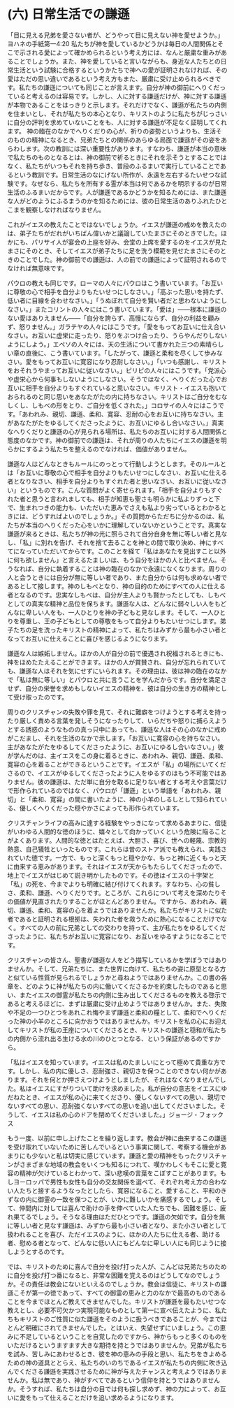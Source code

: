 # (六) 日常生活での謙遜

「目に見える兄弟を愛さない者が、どうやって目に見えない神を愛せようか。」ヨハネの手紙第一4:20
私たちが神を愛しているかどうかは毎日の人間関係とそこで示される愛によって確かめられるという考え方には、なんと厳粛な重みがあることでしょうか。また、神を愛していると言いながらも、身近な人たちとの日常生活という試験に合格するというかたちで神への愛が証明されなければ、その愛はただの思い違いであるという考え方もまた、厳粛に受け止められるべきです。私たちの謙遜についても同じことが言えます。自分が神の御前にへりくだっていると考えるのは容易です。しかし、人に対する謙遜だけが、神に対する謙遜が本物であることをはっきりと示します。それだけでなく、謙遜が私たちの内側を住まいとし、それが私たちの本心となり、キリストのように私たちがじっさいに自分の評判を求めていないことをも、人に対する謙遜が不足なく証明してくれます。 神の臨在のなかでへりくだりの心が、祈りの姿勢というよりも、生活そのものの精神になるとき、兄弟たちとの関係のあらゆる局面で謙遜がその姿をあらわします。次の教訓には深い重要性があります。すなわち、謙遜が本当の意味で私たちのものとなるとは、神の御前で祈るときにそれを示そうとすることではなく、私たちがいつもそれを持ち歩き、普段のふるまいで実行していることであるという教訓です。日常生活のなにげない所作が、永遠を左右するたいせつな試験です。なぜなら、私たちを所有する霊が本当は何であるかを明示するのが日常生活のふるまいだからです。人が謙遜であるかどうかを知るためには、また謙遜な人がどのようにふるまうのかを知るためには、彼の日常生活のありふれたひとこまを観察しなければなりません。

これがイエスの教えたことではないでしょうか。イエスが謙遜の戒めを教えたのは、弟子たちがだれがいちばん偉いかと議論していたまさにそのときでした。ほかにも、パリサイ人が宴会の上座を好み、会堂の上席を愛するのをイエスが見たまさにそのとき、そしてイエスが弟子たちに足を洗う模範を見せたまさにそのときのことでした。神の御前での謙遜は、人の前での謙遜によって証明されるのでなければ無意味です。

パウロの教えも同じです。ローマの人々にパウロはこう書いています。「お互いに尊敬の心で相手を自分よりもたいせつにしなさい。」「高ぶった思いを持たず、低い者に目線を合わせなさい。」「うぬぼれて自分を賢い者だと思わないようにしなさい。」またコリントの人々にはこう書いています。「愛は」――根本に謙遜のない愛はありえません――「自分を誇らず、高慢にならず、自分の利益を顧みず、怒りません。」ガラテヤの人々にはこうです。「愛をもってお互いに仕え合いなさい。お互いに虚栄に走ったり、怒りをぶつけ合ったり、うらやんだりしないようにしよう。」エペソの人々には、天の生活について書かれた三つの素晴らしい章の直後に、こう書いています。「したがって、謙遜と柔和を尽くして歩みなさい。愛をもってお互いに寛容になり忍耐しなさい。」「いつも感謝し、キリストをおそれうやまってお互いに従いなさい。」ピリピの人々にはこうです。「党派心や虚栄心から何事もしないようにしなさい。そうではなく、へりくだった心でお互いに相手を自分よりもすぐれていると思いなさい。キリスト・イエスも抱いておられるのと同じ思いをあなたがたの内に持ちなさい。キリストはご自分をむなしくし、しもべの形をとり、ご自分を低くされた。」コロサイの人々にはこうです。「あわれみ、親切、謙遜、柔和、寛容、忍耐の心をお互いに持ちなさい。主があなたがたをゆるしてくださったように、お互いにゆるし合いなさい。」真実なへりくだりと謙遜の心が見られる場所は、私たちのお互いに対する人間関係と態度のなかです。神の御前での謙遜は、それが周りの人たちにイエスの謙遜を明らかにするよう私たちを整えるのでなければ、価値がありません。

謙遜な人はどんなときもルールにのっとって行動しようとします。そのルールとは「お互いに尊敬の心で相手を自分よりもたいせつにしなさい、お互いに仕える者となりなさい、相手を自分よりもすぐれた者と思いなさい、お互いに従いなさい」というものです。こんな質問がよく寄せられます。「相手を自分よりもすぐれた者と思うと言われましても、相手が知恵も聖さも明らかに私よりずっと下で、生まれつきの能力も、いただいた恵みでさえも私より劣っているとわかるときには、どうすればよいのでしょうか。」その質問からただちに分かるのは、私たちが本当のへりくだった心をいかに理解していないかということです。真実な謙遜が来るときは、私たちが神の光に照らされて自分自身を無に等しい者と見なし、「私」に別れを告げ、それを捨て去ることを神との間で取り決め、神にすべてになっていただいてからです。このことを経て「私はあなたを見出すこと以外に何も欲しません」と言えるたましいは、もう自分をほかの人と比べません。そうなれば、自分に執着することは神の臨在のなかで永遠になくなります。周りの人と会うときには自分が無に等しい者であり、また自分からは何も求めない者であるとして接します。神のしもべとなり、神の目的のためにすべての人に仕える者となるのです。忠実なしもべは、自分が主人よりも賢かったとしても、しもべとしての真実な精神と品位を保ちます。謙遜な人は、どんなに弱々しい人をもどんなに卑しい人をも、一人ひとりを神の子どもと見なします。そして、一人ひとりを尊重し、王の子どもとしての尊敬をもって自分よりもたいせつにします。弟子たちの足を洗ったキリストの精神によって、私たちはみずから最も小さい者となってお互いに仕えることに喜びを感じるようになります。

謙遜な人は嫉妬しません。ほかの人が自分の前で優遇され祝福されるときにも、神をほめたたえることができます。ほかの人が賞賛され、自分が忘れられていても、謙遜な人はそれを気にせずにいられます。その理由は、彼は神の臨在のなかで「私は無に等しい」とパウロと共に言うことを学んだからです。自分を満足させず、自分の栄誉を求めもしないイエスの精神を、彼は自分の生き方の精神として受け取ったのです。

周りのクリスチャンの失敗や罪を見て、それに難癖をつけようとする考えを持ったり厳しく責める言葉を発しそうになったりして、いらだちや怒りに捕らえようとする誘惑のようなものの真っ只中にあっても、謙遜な人はその心のなかに戒めがこだまし、それを生活のなかで示します。「お互いに寛容の心を持ちなさい。主があなたがたをゆるしてくださったように、お互いにゆるし合いなさい。」彼が学んだのは、主イエスをこの身に着るときに、あわれみ、親切、謙遜、柔和、寛容の心を着ることができるということです。イエスが「私」の場所にいてくださるので、イエスがゆるしてくださったように人をゆるすのはもう不可能ではありません。彼の謙遜は、ただ単に自分を取るに足りない者とする考えや言葉だけで形作られているのではなく、パウロが「謙遜」という単語を「あわれみ、親切」と「柔和、寛容」の間に書いたように、神の小羊のしるしとして知られている、優しくへりくだった穏やかさによっても形作られています。

クリスチャンライフの高みに達する経験をやっきになって求めるあまりに、信徒がいわゆる人間的な徳のほうに、嬉々として向かっていくという危険に陥ることがよくあります。人間的な徳とはたとえば、大胆さ、喜び、世への軽蔑、宗教的熱意、自己犠牲といったものです。これらは昔のストア派でも教えられ、実践されていた徳です。一方で、もっと深くもっと穏やかな、もっと神に近くもっと天に由来する恵みがあります。それはイエスが天からもたらしてくださったので、地上でイエスがはじめて説き明かしたものです。その徳はイエスの十字架と「私」の死を、今までよりも明確に結び付けてくれます。すなわち、心の貧しさ、柔和、謙遜、へりくだりです。ところが、これらについて考えを深めたりその価値が見直されたりすることがほとんどありません。ですから、あわれみ、親切、謙遜、柔和、寛容の心を着ようではありませんか。私たちがキリストに似た者であると証明される根拠は、失われた者を救うために熱心になることだけでなく。すべての人の前に兄弟としての交わりを持って、主が私たちをゆるしてくださったように、私たちがお互いに寛容になり、お互いをゆるすようになることです。

クリスチャンの皆さん、聖書が謙遜な人をどう描写しているかを学ぼうではありませんか。そして、兄弟たちに、また世界に向けて、私たちの姿に原型となる方と似ている性質が見られるでしょうかと尋ねようではありませんか。この書の各章を、どのように神が私たちの内に働いてくださるかを約束したものであると思い、またイエスの御霊が私たちの内側に生み出してくださるものを教える啓示であると考えるほどに、まずは厳粛に受け止めようではありませんか。また、失敗や不足の一つひとつをあれこれ悔やまず謙遜と柔和の糧として、柔和でへりくだった神の小羊のところに向かおうではありませんか。キリストを私の心にお迎えしてキリストが私の王座についてくださるとき、キリストの謙遜と穏和が私たちの内側から流れ出る生ける水の川のひとつとなる、という保証があるのですから。

「私はイエスを知っています。イエスは私のたましいにとって極めて貴重な方です。しかし、私の内に優しさ、忍耐強さ、親切さを保つことのできない何かがあります。それを何とか押さえつけようとしましたが、それはなくなりませんでした。私はイエスにすがりついて助けを求めました。私が自分の意志をイエスにゆだねたとき、イエスが私の心に来てくださり、優しくないすべての思い、親切でないすべての思い、忍耐強くないすべての思いを追い出してくださいました。そうして、イエスは私の心のドアを閉めてくださいました。」ジョージ・フォックス

もう一度、以前に申し上げたことを繰り返します。教会が神に由来するこの謙遜を受け取れていないために苦しんでいるという事実に関して、考察する機会があまりにも少ないと私は切実に感じています。謙遜と愛の精神をもったクリスチャンがさまざまな地域の教会をいくつも知るにつれて、嘆かわしくもそこに愛と寛容の精神が欠けているとわかって、深い悲嘆の言葉をこぼすことがあります。もしヨーロッパで男性も女性も自分の交友関係を選べて、それぞれ考え方の合わない人たちと接するようなったとしたら、寛容になること、愛すること、平和のきずなの内に御霊の一致を保つことが、いかに難しいかを痛感するでしょう。そして、仲間内に対しては喜んで助けの手を伸べていた人たちでも、困難を感じ、疲れ果てるでしょう。そうなる理由はただひとつです。謙遜の欠如です。自分を無に等しい者と見なす謙遜は、みずから最も小さい者となり、また小さい者として扱われることを喜び、ただイエスのように、ほかの人たちに仕える者、助ける者、慰める者となって、どんなに低い人にもどんなに卑しい人にも同じように接しようとするのです。

では、キリストのために喜んで自分を投げ打った人が、こんどは兄弟たちのために自分を投げ打つ番になると、非常な困難を覚えるのはどうしてなのでしょうか。その責任は教会にないといえるのでしょうか。教会は信徒に、キリストの謙遜こそが第一の徳であって、すべての御霊の恵みと力のなかで最高のものであることを今までほとんど教えてきませんでした。キリストが謙遜を最もたいせつな教えとし、必要不可欠かつ実現可能なものとして第一に宣べ伝えたように、私たちもキリストのご性質に似た謙遜をそのように扱うべきであることが、今までほとんど明確にされてきませんでした。とはいえ、失望せずにいましょう。この恵みに不足しているということを自覚したのですから、神からもっと多くのものをいただけるというますます大きな期待を持とうではありませんか。兄弟が私たちを試み、苦しみにあわせるとき、彼を神の恵みの手段と思い、私たちをきよめるための神の道具ととらえ、私たちのいのちであるイエスが私たちの内側に吹き込んでくださる謙遜を実践させるために神が与えたチャンスと考えようではありませんか。私は無であり、神がすべてであるという信仰を持とうではありませんか。そうすれば、私たちは自分の目では何も探し求めず、神の力によって、お互いに愛をもって仕えることだけを追い求めるようになります。
